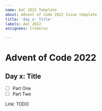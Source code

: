 ```yaml
---
name: AoC 2022 Template
about: Advent of Code 2022 Issue template
title: 'day_x: Title'
labels: AoC 2022
assignees: Creberus

---
```


# Advent of Code 2022

## Day x: Title

- [ ] Part One
- [ ] Part Two

Link: TODO
